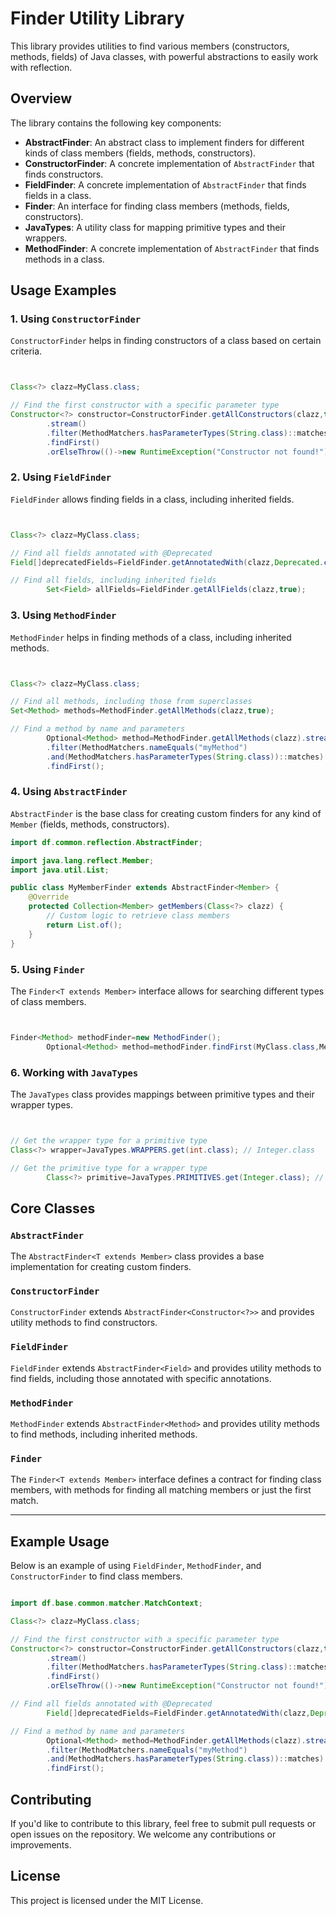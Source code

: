 
# Finder Utility Library

This library provides utilities to find various members (constructors, methods, fields) of Java classes, with powerful abstractions to easily work with reflection.

## Overview

The library contains the following key components:

- **AbstractFinder**: An abstract class to implement finders for different kinds of class members (fields, methods, constructors).
- **ConstructorFinder**: A concrete implementation of `AbstractFinder` that finds constructors.
- **FieldFinder**: A concrete implementation of `AbstractFinder` that finds fields in a class.
- **Finder**: An interface for finding class members (methods, fields, constructors).
- **JavaTypes**: A utility class for mapping primitive types and their wrappers.
- **MethodFinder**: A concrete implementation of `AbstractFinder` that finds methods in a class.

## Usage Examples

### 1. Using `ConstructorFinder`

`ConstructorFinder` helps in finding constructors of a class based on certain criteria.

```java


Class<?> clazz=MyClass.class;

// Find the first constructor with a specific parameter type
Constructor<?> constructor=ConstructorFinder.getAllConstructors(clazz,true)
        .stream()
        .filter(MethodMatchers.hasParameterTypes(String.class)::matches)
        .findFirst()
        .orElseThrow(()->new RuntimeException("Constructor not found!"));
```

### 2. Using `FieldFinder`

`FieldFinder` allows finding fields in a class, including inherited fields.

```java


Class<?> clazz=MyClass.class;

// Find all fields annotated with @Deprecated
Field[]deprecatedFields=FieldFinder.getAnnotatedWith(clazz,Deprecated.class);

// Find all fields, including inherited fields
        Set<Field> allFields=FieldFinder.getAllFields(clazz,true);
```

### 3. Using `MethodFinder`

`MethodFinder` helps in finding methods of a class, including inherited methods.

```java


Class<?> clazz=MyClass.class;

// Find all methods, including those from superclasses
Set<Method> methods=MethodFinder.getAllMethods(clazz,true);

// Find a method by name and parameters
        Optional<Method> method=MethodFinder.getAllMethods(clazz).stream()
        .filter(MethodMatchers.nameEquals("myMethod")
        .and(MethodMatchers.hasParameterTypes(String.class))::matches)
        .findFirst();
```

### 4. Using `AbstractFinder`

`AbstractFinder` is the base class for creating custom finders for any kind of `Member` (fields, methods, constructors).

```java
import df.common.reflection.AbstractFinder;

import java.lang.reflect.Member;
import java.util.List;

public class MyMemberFinder extends AbstractFinder<Member> {
    @Override
    protected Collection<Member> getMembers(Class<?> clazz) {
        // Custom logic to retrieve class members
        return List.of();
    }
}
```

### 5. Using `Finder`

The `Finder<T extends Member>` interface allows for searching different types of class members.

```java


Finder<Method> methodFinder=new MethodFinder();
        Optional<Method> method=methodFinder.findFirst(MyClass.class,MethodMatchers.isPublic(),MatchContext.createDefault());
```

### 6. Working with `JavaTypes`

The `JavaTypes` class provides mappings between primitive types and their wrapper types.

```java


// Get the wrapper type for a primitive type
Class<?> wrapper=JavaTypes.WRAPPERS.get(int.class); // Integer.class

// Get the primitive type for a wrapper type
        Class<?> primitive=JavaTypes.PRIMITIVES.get(Integer.class); // int.class
```

## Core Classes

### `AbstractFinder`

The `AbstractFinder<T extends Member>` class provides a base implementation for creating custom finders.

### `ConstructorFinder`

`ConstructorFinder` extends `AbstractFinder<Constructor<?>>` and provides utility methods to find constructors.

### `FieldFinder`

`FieldFinder` extends `AbstractFinder<Field>` and provides utility methods to find fields, including those annotated with specific annotations.

### `MethodFinder`

`MethodFinder` extends `AbstractFinder<Method>` and provides utility methods to find methods, including inherited methods.

### `Finder`

The `Finder<T extends Member>` interface defines a contract for finding class members, with methods for finding all matching members or just the first match.

---

## Example Usage

Below is an example of using `FieldFinder`, `MethodFinder`, and `ConstructorFinder` to find class members.

```java

import df.base.common.matcher.MatchContext;

Class<?> clazz=MyClass.class;

// Find the first constructor with a specific parameter type
Constructor<?> constructor=ConstructorFinder.getAllConstructors(clazz,true)
        .stream()
        .filter(MethodMatchers.hasParameterTypes(String.class)::matches)
        .findFirst()
        .orElseThrow(()->new RuntimeException("Constructor not found!"));

// Find all fields annotated with @Deprecated
        Field[]deprecatedFields=FieldFinder.getAnnotatedWith(clazz,Deprecated.class);

// Find a method by name and parameters
        Optional<Method> method=MethodFinder.getAllMethods(clazz).stream()
        .filter(MethodMatchers.nameEquals("myMethod")
        .and(MethodMatchers.hasParameterTypes(String.class))::matches)
        .findFirst();
```

## Contributing

If you'd like to contribute to this library, feel free to submit pull requests or open issues on the repository. We welcome any contributions or improvements.

## License

This project is licensed under the MIT License.
